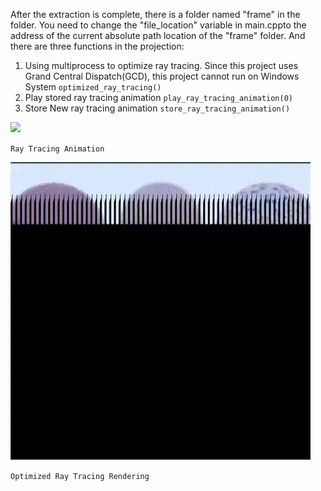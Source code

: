 After the extraction is complete, there is a folder named "frame" in the folder. You need to change the "file_location" variable in main.​cpp​ to the address of the current absolute path location of the "frame" folder. And there are three functions in the projection:

1. Using multiprocess to optimize ray tracing. ​Since this project uses Grand Central Dispatch(GCD), this project cannot run on Windows System
`optimized_ray_tracing​()`
2. Play stored ray tracing animation
`​play_ray_tracing_animation​(0)`
3. Store New ray tracing animation
`​store_ray_tracing_animation​()`

![](RayTracing/sample/animation.gif)

`Ray Tracing Animation`

![](RayTracing/sample/optimization.gif)

`Optimized Ray Tracing Rendering`
